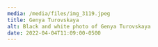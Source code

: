 ```yaml
---
media: /media/files/img_3119.jpeg
title: Genya Turovskaya
alt: Black and white photo of Genya Turovskaya
date: 2022-04-04T11:09:00-0500
---
```

